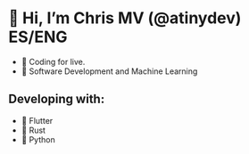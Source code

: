 # 👋 Hi, I’m Chris MV (@atinydev) ES/ENG
- 💜 Coding for live.
- 🌱 Software Development and Machine Learning

## Developing with:
- 💙 Flutter
- 🦀 Rust
- 🐍 Python

